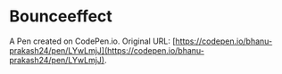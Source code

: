 # Bounceeffect

A Pen created on CodePen.io. Original URL: [https://codepen.io/bhanu-prakash24/pen/LYwLmjJ](https://codepen.io/bhanu-prakash24/pen/LYwLmjJ).

